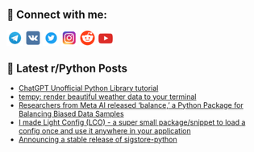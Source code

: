 ## 🔎 Connect with me:
[<img src="https://github.com/bullbesh/bullbesh/blob/main/images/Telegram.png" width="32" height="32" />](https://t.me/bullbesh)
[<img src="https://github.com/bullbesh/bullbesh/blob/main/images/VK.png" width="32" height="32" />](https://vk.com/bullbesh)
[<img src="https://github.com/bullbesh/bullbesh/blob/main/images/Twitter.png" width="32" height="32" />](https://twitter.com/bullbesh1)
[<img src="https://github.com/bullbesh/bullbesh/blob/main/images/Instagram.png" width="32" height="32" />](https://www.instagram.com/bullbesh)
[<img src="https://github.com/bullbesh/bullbesh/blob/main/images/Reddit.png" width="32" height="32" />](https://www.reddit.com/user/bullbesh)
[<img src="https://github.com/bullbesh/bullbesh/blob/main/images/YouTube.png" width="32" height="32" />](https://www.youtube.com/channel/UCtfjRs6uzgq5mfm8S06WTcg)

## 📕 Latest r/Python Posts
<!-- BLOG-POST-LIST:START -->
- [ChatGPT Unofficial Python Library tutorial](https://www.reddit.com/r/Python/comments/10b2oh4/chatgpt_unofficial_python_library_tutorial/)
- [tempy: render beautiful weather data to your terminal](https://www.reddit.com/r/Python/comments/10b289u/tempy_render_beautiful_weather_data_to_your/)
- [Researchers from Meta AI released ‘balance,’ a Python Package for Balancing Biased Data Samples](https://www.reddit.com/r/Python/comments/10b1d3i/researchers_from_meta_ai_released_balance_a/)
- [I made Light Config &lpar;LCO&rpar; - a super small package/snippet to load a config once and use it anywhere in your application](https://www.reddit.com/r/Python/comments/10axlc6/i_made_light_config_lco_a_super_small/)
- [Announcing a stable release of sigstore-python](https://www.reddit.com/r/Python/comments/10awssr/announcing_a_stable_release_of_sigstorepython/)
<!-- BLOG-POST-LIST:END -->
